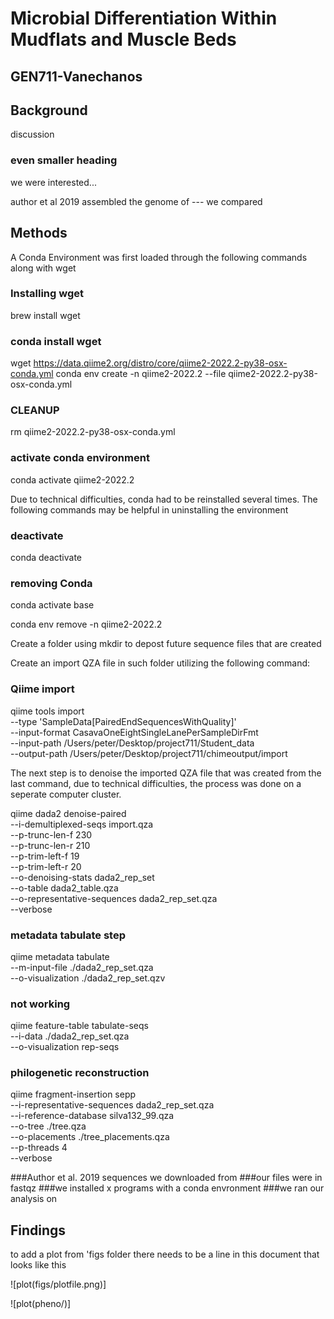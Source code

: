 # Microbial Differentiation Within Mudflats and Muscle Beds

## GEN711-Vanechanos


## Background

discussion

### even smaller heading

we were interested...



author et al 2019 assembled the genome of --- we compared

## Methods
A Conda Environment was first loaded through the following commands along with wget


### Installing  wget
brew install wget


### conda install wget


wget https://data.qiime2.org/distro/core/qiime2-2022.2-py38-osx-conda.yml
conda env create -n qiime2-2022.2 --file qiime2-2022.2-py38-osx-conda.yml

### CLEANUP
rm qiime2-2022.2-py38-osx-conda.yml

### activate conda environment
conda activate qiime2-2022.2

Due to technical difficulties, conda had to be reinstalled several times. The following commands may be helpful in uninstalling the environment

### deactivate

conda deactivate


### removing Conda 

conda activate base

conda env remove -n qiime2-2022.2  


Create a folder using mkdir to depost future sequence files that are created


Create an import QZA file in such folder utilizing the following command:

### Qiime import
qiime tools import \
--type 'SampleData[PairedEndSequencesWithQuality]' \
--input-format CasavaOneEightSingleLanePerSampleDirFmt \
--input-path /Users/peter/Desktop/project711/Student_data \
--output-path /Users/peter/Desktop/project711/chimeoutput/import


The next step is to denoise the imported QZA file that was created from the last command, due to technical difficulties, the process was done on a seperate computer cluster.

qiime dada2 denoise-paired \
--i-demultiplexed-seqs import.qza \
--p-trunc-len-f 230 \
--p-trunc-len-r 210 \
--p-trim-left-f 19 \
--p-trim-left-r 20 \
--o-denoising-stats dada2_rep_set \
--o-table dada2_table.qza \
--o-representative-sequences dada2_rep_set.qza \
--verbose


### metadata tabulate step

qiime metadata tabulate \
--m-input-file ./dada2_rep_set.qza \
--o-visualization ./dada2_rep_set.qzv


### not working

qiime feature-table tabulate-seqs \
--i-data ./dada2_rep_set.qza \
--o-visualization rep-seqs


### philogenetic reconstruction

qiime fragment-insertion sepp \
--i-representative-sequences dada2_rep_set.qza \
--i-reference-database silva132_99.qza \
--o-tree ./tree.qza \
--o-placements ./tree_placements.qza \
--p-threads 4 \
--verbose




###Author et al. 2019 sequences we downloaded from
###our files were in fastqz
###we installed x programs with a conda envronment
###we ran our analysis on 



## Findings


to add a plot from 'figs folder there needs to be a line in this document that looks like this

![plot(figs/plotfile.png)]

![plot(pheno/)]


